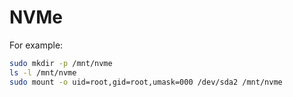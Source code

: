 # NVMe

For example:

```sh
sudo mkdir -p /mnt/nvme
ls -l /mnt/nvme
sudo mount -o uid=root,gid=root,umask=000 /dev/sda2 /mnt/nvme
```